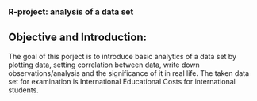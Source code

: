 ### R-project: analysis of a data set

## Objective and Introduction: 
The goal of this porject is to introduce basic analytics of a data set by plotting data, setting correlation between data, write down observations/analysis and the significance of it in real life. The taken data set for examination is International Educational Costs for international students. 
